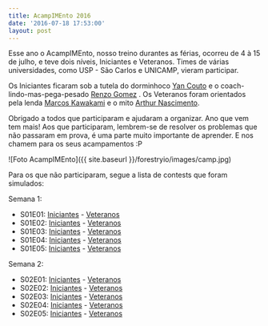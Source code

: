 ```yaml
---
title: AcampIMEnto 2016
date: '2016-07-18 17:53:00'
layout: post
---
```

Esse ano o AcampIMEnto, nosso treino durantes as férias, ocorreu de 4 à 15 de julho, e teve dois níveis, Iniciantes e Veteranos. Times de várias universidades, como USP - São Carlos e UNICAMP, vieram participar.

Os Iniciantes ficaram sob a tutela do dorminhoco [Yan Couto](http://codeforces.com/profile/ItsYanBitches) e o coach-lindo-mas-pega-pesado [Renzo Gomez](http://codeforces.com/profile/renzo1805) . Os Veteranos foram orientados pela lenda [Marcos Kawakami](http://codeforces.com/profile/marcoskwkm) e o mito [Arthur Nascimento](http://codeforces.com/profile/arthur.nascimento).

Obrigado a todos que participaram e ajudaram a organizar. Ano que vem tem mais!
Aos que participaram, lembrem-se de resolver os problemas que não passaram em prova, é uma parte muito importante de aprender. E nos chamem para os seus acampamentos :P

![Foto AcampIMEnto]({{ site.baseurl }}/forestryio/images/camp.jpg)

Para os que não participaram, segue a lista de contests que foram simulados:

Semana 1:
- S01E01: [Iniciantes](https://www.codepit.io/#/contest/577454c2de9463a4096156ec/view) - [Veteranos](https://www.codepit.io/#/contest/577a5c08de9463a409615955/view)
- S01E02: [Iniciantes](https://www.codepit.io/#/contest/577aff2baca9278a096e98d8/view) - [Veteranos](https://www.codepit.io/#/contest/577add29aca9278a096e98cb/view)
- S01E03: [Iniciantes](https://www.codepit.io/#/contest/577c3274de9463a409615c66/view) - [Veteranos](http://codeforces.com/gym/100523)
- S01E04: [Iniciantes](http://codeforces.com/gym/100989) - [Veteranos](https://www.codepit.io/#/contest/577dc672de9463a409615d00/view)
- S01E05: [Iniciantes](https://www.codepit.io/#/contest/577f3391e544d21b00a3111c/view) - [Veteranos](http://codeforces.com/gym/100492)

Semana 2:
- S02E01: [Iniciantes](https://www.codepit.io/#/contest/5782e1cd824306170007f5b1/view) - [Veteranos](https://www.codepit.io/#/contest/5783b697dfee8a1800fb3f6b/view)
- S02E02: [Iniciantes](https://www.codepit.io/#/contest/578469f7167b861700f98202/view) - [Veteranos](http://codeforces.com/group/OizhfQGlzS/contest/207901)
- S02E03: [Iniciantes](https://www.codepit.io/#/contest/57852a85dfee8a1800fb3fba/view) - [Veteranos](http://codeforces.com/group/OizhfQGlzS/contest/207912)
- S02E04: [Iniciantes](https://www.codepit.io/#/contest/5786743ee8ad441700f7e2d6/view) - [Veteranos](http://codeforces.com/group/OizhfQGlzS/contest/207914)
- S02E05: [Iniciantes](https://www.codepit.io/#/contest/5787e119a3eb7e1700d878ba/view) - [Veteranos](http://codeforces.com/group/kZPk3ZTzR5/contest/101041)